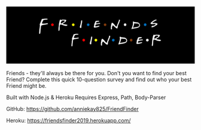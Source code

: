 ![FriendsFinder](app/public/images/logoLG.png)

Friends - they'll always be there for you.  Don't you want to find your best Friend?  Complete this quick 10-question survey and find out who your best Friend might be.

Built with Node.js & Heroku
Requires Express, Path, Body-Parser


GitHub: https://github.com/anniekay825/FriendFinder

Heroku: https://friendsfinder2019.herokuapp.com/
